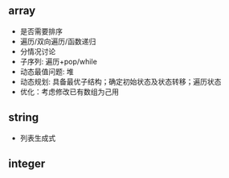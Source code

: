 ## array
- 是否需要排序
- 遍历/双向遍历/函数递归
- 分情况讨论
- 子序列: 遍历+pop/while
- 动态最值问题: 堆
- 动态规划: 具备最优子结构；确定初始状态及状态转移；遍历状态
- 优化：考虑修改已有数组为己用

## string
- 列表生成式

## integer